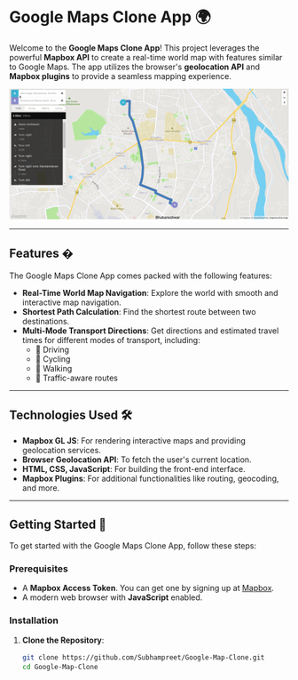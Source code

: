 # Google Maps Clone App 🌍

Welcome to the **Google Maps Clone App**! This project leverages the powerful **Mapbox API** to create a real-time world map with features similar to Google Maps. The app utilizes the browser's **geolocation API** and **Mapbox plugins** to provide a seamless mapping experience.

<img src="https://github.com/Subhampreet/Google-Map-Clone/blob/main/media/header-1.png" alt="Google Maps Clone App Screenshot" width="800">

---

## Features �

The Google Maps Clone App comes packed with the following features:

- **Real-Time World Map Navigation**: Explore the world with smooth and interactive map navigation.
- **Shortest Path Calculation**: Find the shortest route between two destinations.
- **Multi-Mode Transport Directions**: Get directions and estimated travel times for different modes of transport, including:
  - 🚗 Driving
  - 🚴 Cycling
  - 🚶 Walking
  - 🚦 Traffic-aware routes

---

## Technologies Used 🛠️

- **Mapbox GL JS**: For rendering interactive maps and providing geolocation services.
- **Browser Geolocation API**: To fetch the user's current location.
- **HTML, CSS, JavaScript**: For building the front-end interface.
- **Mapbox Plugins**: For additional functionalities like routing, geocoding, and more.

---

## Getting Started 🏁

To get started with the Google Maps Clone App, follow these steps:

### Prerequisites

- A **Mapbox Access Token**. You can get one by signing up at [Mapbox](https://www.mapbox.com/).
- A modern web browser with **JavaScript** enabled.

### Installation

1. **Clone the Repository**:
   ```bash
   git clone https://github.com/Subhampreet/Google-Map-Clone.git
   cd Google-Map-Clone
